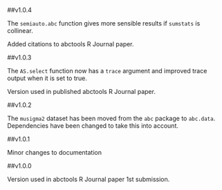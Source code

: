 ##v1.0.4

The `semiauto.abc` function gives more sensible results if `sumstats` is collinear.

Added citations to abctools R Journal paper.

##v1.0.3

The `AS.select` function now has a `trace` argument and improved trace output when it is set to true.

Version used in published abctools R Journal paper.

##v1.0.2

The `musigma2` dataset has been moved from the `abc` package to `abc.data`. Dependencies have been changed to take this into account.

##v1.0.1

Minor changes to documentation

##v1.0.0

Version used in abctools R Journal paper 1st submission.
